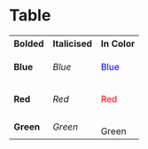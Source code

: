 <!DOCTYPE html>
<html>

  <head>
  <h1>Table</h1>
  </head>
  
<body>

<table>
  <tr>
    <th>Bolded</th>
    <th>Italicised</th>
    <th>In Color</th>
  </tr>
  <tr>
    <td><b>Blue</b></td>
    <td><i>Blue</i></td>
    <td><p style="color:blue;">Blue</p></td>
  </tr>
  <tr>
    <td><b>Red</b></td>
    <td><i>Red</i></td>
    <td><p style="color:red;">Red</p></td>
  </tr>
  <tr>
    <td><b>Green</b></td>
    <td><i>Green</i></td>
  <td><p style="color:green;"></p>Green</td>
  </tr>
</table>
  
  </body>
  </html>
